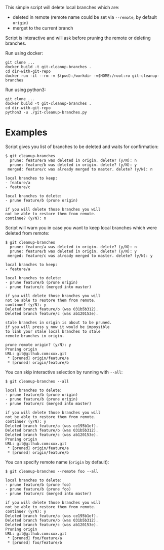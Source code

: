 
This simple script will delete local branches which are:

- deleted in remote (remote name could be set via `--remote`, by default `origin`)
- merget to the current branch

Script is interactive and will ask before pruning the remote or deleting
branches.


Run using docker:

```
git clone ...
docker build -t git-cleanup-branches .
cd dir-with-git-repo
docker run -it --rm -v $(pwd):/workdir -v$HOME:/root:ro git-cleanup-branches
```

Run using python3:

```
git clone ...
docker build -t git-cleanup-branches .
cd dir-with-git-repo
python3 -u ./git-cleanup-branches.py
```




# Examples

Script gives you list of branches to be deleted and waits for confirmation:

```
$ git cleanup-branches
  prune: feature/a was deleted in origin. delete? (y/N): n
  prune: feature/b was deleted in origin. delete? (y/N): y
 merged: feature/c was already merged to master. delete? (y/N): n

local branches to keep:
- feature/a
- feature/c

local branches to delete:
- prune feature/b (prune origin)

if you will delete those branches you will
not be able to restore them from remote.
continue? (y/N): n
```

Script will warn you in case you want to keep local branches which were deleted
from remote:

```
$ git cleanup-branches
  prune: feature/a was deleted in origin. delete? (y/N): n
  prune: feature/b was deleted in origin. delete? (y/N): y
 merged: feature/c was already merged to master. delete? (y/N): y

local branches to keep:
- feature/a

local branches to delete:
- prune feature/b (prune origin)
- prune feature/c (merged into master)

if you will delete those branches you will
not be able to restore them from remote.
continue? (y/N): y
Deleted branch feature/b (was 031b5b312).
Deleted branch feature/c (was ab120153e).

stale branches in origin is about to be pruned.
if you will press y now it would be impossible
to link your stale local branches to stale
remote branches in origin.

prune remote origin? (y/N): y
Pruning origin
URL: git@github.com:xxx.git
 * [pruned] origin/feature/a
 * [pruned] origin/feature/b
```

You can skip interactive selection by running with `--all`:

```
$ git cleanup-branches --all

local branches to delete:
- prune feature/b (prune origin)
- prune feature/b (prune origin)
- prune feature/c (merged into master)

if you will delete those branches you will
not be able to restore them from remote.
continue? (y/N): y
Deleted branch feature/a (was ce195b1ef).
Deleted branch feature/b (was 031b5b312).
Deleted branch feature/c (was ab120153e).
Pruning origin
URL: git@github.com:xxx.git
 * [pruned] origin/feature/a
 * [pruned] origin/feature/b
```

You can specify remote name (`origin` by default):

```
$ git cleanup-branches --remote foo --all

local branches to delete:
- prune feature/b (prune foo)
- prune feature/b (prune foo)
- prune feature/c (merged into master)

if you will delete those branches you will
not be able to restore them from remote.
continue? (y/N): y
Deleted branch feature/a (was ce195b1ef).
Deleted branch feature/b (was 031b5b312).
Deleted branch feature/c (was ab120153e).
Pruning origin
URL: git@github.com:xxx.git
 * [pruned] foo/feature/a
 * [pruned] foo/feature/b
```
